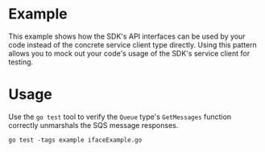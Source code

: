 # Example

This example shows how the SDK's API interfaces can be used by your code instead of the concrete service client type directly. Using this pattern allows you to mock out your code's usage of the SDK's service client for testing.

# Usage

Use the `go test` tool to verify the `Queue` type's `GetMessages` function correctly unmarshals the SQS message responses.

`go test -tags example ifaceExample.go`
